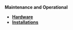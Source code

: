 <strong>Maintenance and Operational<strong>

<ul>      
<li>
<a href="/articles/98_maintenance_and_operational/Hardware/README.md">Hardware</a></li>
<li>  
<a href="/articles/98_maintenance_and_operational/Installations/README.md">Installations</a></li>
</ul>

